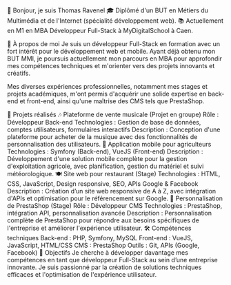 👋 Bonjour, je suis Thomas Ravenel
🎓 Diplômé d'un BUT en Métiers du Multimédia et de l'Internet (spécialité développement web).
📚 Actuellement en M1 en MBA Développeur Full-Stack à MyDigitalSchool à Caen.

🚀 À propos de moi
Je suis un développeur Full-Stack en formation avec un fort intérêt pour le développement web et mobile. Ayant déjà obtenu mon BUT MMI, je poursuis actuellement mon parcours en MBA pour approfondir mes compétences techniques et m'orienter vers des projets innovants et créatifs.

Mes diverses expériences professionnelles, notamment mes stages et projets académiques, m'ont permis d'acquérir une solide expertise en back-end et front-end, ainsi qu'une maîtrise des CMS tels que PrestaShop.

💼 Projets réalisés
🎶 Plateforme de vente musicale (Projet en groupe)
Rôle : Développeur Back-end
Technologies : Gestion de base de données, comptes utilisateurs, formulaires interactifs
Description : Conception d'une plateforme pour acheter de la musique avec des fonctionnalités de personnalisation des utilisateurs.
🌾 Application mobile pour agriculteurs
Technologies : Symfony (Back-end), VueJS (Front-end)
Description : Développement d'une solution mobile complète pour la gestion d'exploitation agricole, avec planification, gestion du matériel et suivi météorologique.
🍽 Site web pour restaurant (Stage)
Technologies : HTML, CSS, JavaScript, Design responsive, SEO, APIs Google & Facebook
Description : Création d’un site web responsive de A à Z, avec intégration d'APIs et optimisation pour le référencement sur Google.
🛒 Personnalisation de PrestaShop (Stage)
Rôle : Développeur CMS
Technologies : PrestaShop, intégration API, personnalisation avancée
Description : Personnalisation complète de PrestaShop pour répondre aux besoins spécifiques de l'entreprise et améliorer l'expérience utilisateur.
🛠 Compétences techniques
Back-end : PHP, Symfony, MySQL
Front-end : VueJS, JavaScript, HTML/CSS
CMS : PrestaShop
Outils : Git, APIs (Google, Facebook)
🎯 Objectifs
Je cherche à développer davantage mes compétences en tant que développeur Full-Stack au sein d’une entreprise innovante. Je suis passionné par la création de solutions techniques efficaces et l'optimisation de l'expérience utilisateur.
